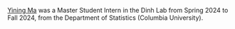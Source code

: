 <a href="https://www.linkedin.com/in/ynma/">Yining Ma</a> was a Master Student Intern in the Dinh Lab from Spring 2024 to Fall 2024, from the Department of Statistics (Columbia University).